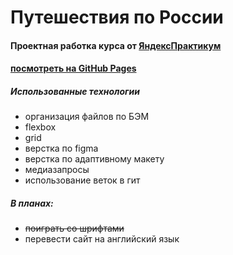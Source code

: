 # **Путешествия по России**

#### Проектная работка курса от [ЯндексПрактикум](https://practicum.yandex.ru)

#### [посмотреть на GitHub Pages]()

##### Использованные технологии
* организация файлов по БЭМ
* flexbox
* grid
* верстка по figma
* верстка по адаптивному макету
* медиазапросы
* использование веток в гит

##### В планах:
* ~~поиграть со шрифтами~~
* перевести сайт на английский язык


